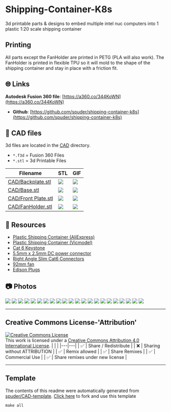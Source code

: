 
# Shipping-Container-K8s

3d printable parts & designs to embed multiple intel nuc computers into 1 plastic 1:20 scale shipping container

## Printing

All parts except the FanHolder are printed in PETG (PLA will also work).
The FanHolder is printed in flexible TPU so it will mold to the shape of the shipping container and stay in place with a friction fit. 



## :globe_with_meridians: Links


**Autodesk Fusion 360 file**: [https://a360.co/344KoWN](https://a360.co/344KoWN)


- **Github**: [https://github.com/spuder/shipping-container-k8s](https://github.com/spuder/shipping-container-k8s)

## :triangular_ruler: CAD files

3d files are located in the [CAD](./CAD) directory.
- `*.f3d` = Fusion 360 Files
- `*.stl` = 3d Printable Files

| Filename | STL | GIF | 
| --- | --- | --- | 
| [CAD/Backplate.stl](./CAD%2FBackplate.stl) | ![](./CAD%2FBackplate.png) | ![](./CAD%2FBackplate.gif) | 
| [CAD/Base.stl](./CAD%2FBase.stl) | ![](./CAD%2FBase.png) | ![](./CAD%2FBase.gif) | 
| [CAD/Front Plate.stl](./CAD%2FFront%20Plate.stl) | ![](./CAD%2FFront%20Plate.png) | ![](./CAD%2FFront%20Plate.gif) | 
| [CAD/FanHolder.stl](./CAD%2FFanHolder.stl) | ![](./CAD%2FFanHolder.png) | ![](./CAD%2FFanHolder.gif) | 

## :notebook: Resources
- [Plastic Shipping Container (AliExpress)](https://www.aliexpress.com/item/1005001604891498.html?spm=a2g0o.productlist.0.0.2d5163bcp5OUN7&algo_pvid=c77774b4-caca-4aa1-95c4-54176b63355e&algo_exp_id=c77774b4-caca-4aa1-95c4-54176b63355e-0&pdp_ext_f=%7B%22sku_id%22%3A%2212000016984381236%22%7D&pdp_pi=-1%3B43.91%3B-1%3B-1%400%3BUSD%3Bsearch-mainSearch)
- [Plastic Shipping Container (Vicmodel)](https://www.vicmodel.com/product-page/1-20-scale-shipping-container-scale-model)
- [Cat 6 Keystone](https://www.amazon.com/gp/product/B09F9C8DB1/ref=ppx_yo_dt_b_asin_title_o05_s00?ie=UTF8&psc=1)
- [5.5mm x 2.5mm DC power connector](https://www.amazon.com/gp/product/B08Z6WWGV7/ref=ppx_yo_dt_b_asin_title_o07_s00?ie=UTF8&psc=1)
- [Right Angle Slim Cat6 Connectors](https://www.amazon.com/gp/product/B076PKMQLH/ref=ppx_yo_dt_b_asin_title_o08_s00?ie=UTF8&psc=1)
- [92mm fan](https://www.amazon.com/gp/product/B00NMXE90E/ref=ppx_yo_dt_b_asin_title_o09_s00?ie=UTF8&psc=1)
- [Edison Plugs](https://www.amazon.com/gp/product/B078PFFL46/ref=ppx_yo_dt_b_asin_title_o09_s00?ie=UTF8&psc=1)

## :camera: Photos
![](photos%2FIMG_0865.jpeg)
![](photos%2FIMG_0780%202.jpeg)
![](photos%2FScreen%20Shot%202021-12-28%20at%202.15.23%20PM.png)
![](photos%2FIMG_0868.jpeg)
![](photos%2FIMG_1127.jpeg)
![](photos%2F1.jpeg)
![](photos%2FIMG_1116.jpeg)
![](photos%2FIMG_0766.jpeg)
![](photos%2FIMG_1120.jpeg)
![](photos%2FIMG_1121.jpeg)
![](photos%2FIMG_1117.jpeg)
![](photos%2FIMG_1114.jpeg)
![](photos%2FIMG_1122.jpeg)
![](photos%2FIMG_1119.jpeg)
![](photos%2FIMG_1123.jpeg)
![](photos%2FIMG_1115.jpeg)
![](photos%2FIMG_1124.jpeg)
![](photos%2F2.jpeg)
![](photos%2FIMG_0778%202.jpeg)
![](photos%2FIMG_1128.jpeg)
![](photos%2Fcropped)
![](photos%2FIMG_0866.jpeg)

---

## Creative Commons License-'Attribution'
<a rel="license" href="http://creativecommons.org/licenses/by/4.0/"><img alt="Creative Commons License" style="border-width:0" src="https://i.creativecommons.org/l/by/4.0/88x31.png" /></a><br />This work is licensed under a <a rel="license" href="http://creativecommons.org/licenses/by/4.0/">Creative Commons Attribution 4.0 International License</a>.
|  |  | 
|---|---|
| :white_check_mark: | Share / Redistribute | 
| :x: | Sharing without ATTRIBUTION |
| :white_check_mark: | Remix allowed | 
| :white_check_mark: | Share Remixes | 
| :white_check_mark: | Commercial Use | 
| :white_check_mark: | Share remixes under new license | 


---
## Template
The contents of this readme were automatically generated from [spuder/CAD-template](https://github.com/spuder/CAD-template). 
[Click here](https://github.com/spuder/CAD-template/generate) to fork and use this template

```
make all
```